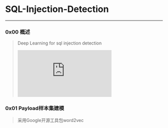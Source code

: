 # SQL-Injection-Detection

***
### 0x00 概述
> Deep Learning for sql injection detection
>
> ![三种特征向量对深度学习攻击检测的影响(360安全客)](http://www.360zhijia.com/360anquanke/286379.html)

### 0x01 Payload样本集建模
> 采用Google开源工具包word2vec
